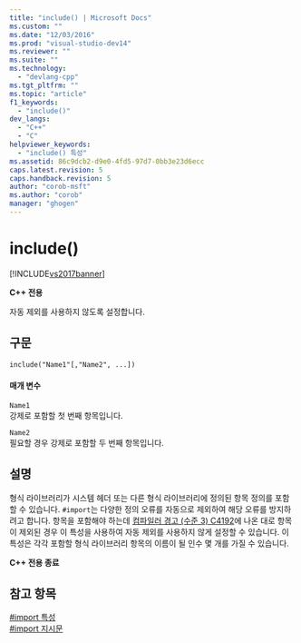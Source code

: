 ```yaml
---
title: "include() | Microsoft Docs"
ms.custom: ""
ms.date: "12/03/2016"
ms.prod: "visual-studio-dev14"
ms.reviewer: ""
ms.suite: ""
ms.technology: 
  - "devlang-cpp"
ms.tgt_pltfrm: ""
ms.topic: "article"
f1_keywords: 
  - "include()"
dev_langs: 
  - "C++"
  - "C"
helpviewer_keywords: 
  - "include() 특성"
ms.assetid: 86c9dcb2-d9e0-4fd5-97d7-0bb3e23d6ecc
caps.latest.revision: 5
caps.handback.revision: 5
author: "corob-msft"
ms.author: "corob"
manager: "ghogen"
---
```

# include()
[!INCLUDE[vs2017banner](../assembler/inline/includes/vs2017banner.md)]

**C\+\+ 전용**  
  
 자동 제외를 사용하지 않도록 설정합니다.  
  
## 구문  
  
```  
include("Name1"[,"Name2", ...])  
```  
  
#### 매개 변수  
 `Name1`  
 강제로 포함할 첫 번째 항목입니다.  
  
 `Name2`  
 필요할 경우 강제로 포함할 두 번째 항목입니다.  
  
## 설명  
 형식 라이브러리가 시스템 헤더 또는 다른 형식 라이브러리에 정의된 항목 정의를 포함할 수 있습니다.  `#import`는 다양한 정의 오류를 자동으로 제외하여 해당 오류를 방지하려고 합니다.  항목을 포함해야 하는데 [컴파일러 경고 \(수준 3\) C4192](../error-messages/compiler-warnings/compiler-warning-level-3-c4192.md)에 나온 대로 항목이 제외된 경우 이 특성을 사용하여 자동 제외를 사용하지 않게 설정할 수 있습니다.  이 특성은 각각 포함할 형식 라이브러리 항목의 이름이 될 인수 몇 개를 가질 수 있습니다.  
  
 **C\+\+ 전용 종료**  
  
## 참고 항목  
 [\#import 특성](../preprocessor/hash-import-attributes-cpp.md)   
 [\#import 지시문](../preprocessor/hash-import-directive-cpp.md)